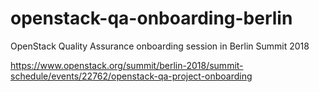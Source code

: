 # openstack-qa-onboarding-berlin
OpenStack Quality Assurance onboarding session in Berlin Summit 2018 

https://www.openstack.org/summit/berlin-2018/summit-schedule/events/22762/openstack-qa-project-onboarding 
